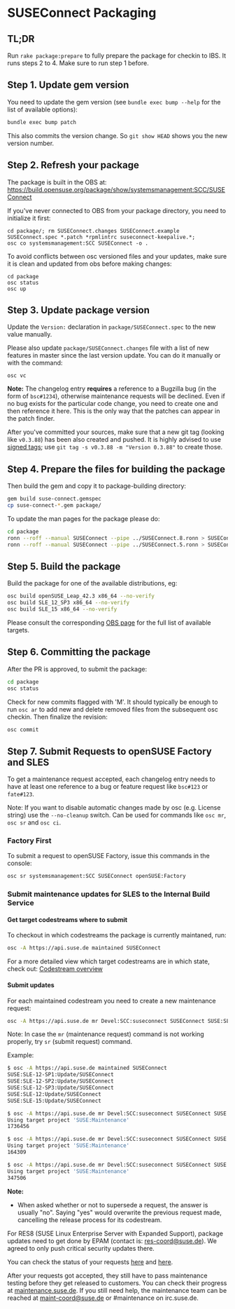 # SUSEConnect Packaging

## TL;DR

Run `rake package:prepare` to fully prepare the package for checkin to IBS. It runs steps 2 to 4. Make sure to run step 1 before.

## Step 1. Update gem version

You need to update the gem version (see `bundle exec bump --help` for the list of available options):

```bash
bundle exec bump patch
```
This also commits the version change. So `git show HEAD` shows you the new version number.

## Step 2. Refresh your package

The package is built in the OBS at: https://build.opensuse.org/package/show/systemsmanagement:SCC/SUSEConnect

If you've never connected to OBS from your package directory, you need to initialize it first:
```
cd package/; rm SUSEConnect.changes SUSEConnect.example SUSEConnect.spec *.patch *rpmlintrc suseconnect-keepalive.*;
osc co systemsmanagement:SCC SUSEConnect -o .
```

To avoid conflicts between osc versioned files and your updates, make sure it is clean and updated from obs before making changes:

```
cd package
osc status
osc up
```

## Step 3. Update package version

Update the `Version:` declaration in `package/SUSEConnect.spec` to the new value manually.

Please also update `package/SUSEConnect.changes` file with a list of new features in master since the last version update. You can do it manually or with the command:
```
osc vc
```

**Note:** The changelog entry **requires** a reference to a Bugzilla bug (in the form of `bsc#1234`), otherwise maintenance requests will be declined. Even if no bug exists for the particular code change, you need to create one and then reference it here. This is the only way that the patches can appear in the patch finder.

After you've committed your sources, make sure that a new git tag (looking like `v0.3.88`) has been also created and pushed. It is highly advised to use [signed tags](https://git-scm.com/book/en/v2/Git-Tools-Signing-Your-Work); use `git tag -s v0.3.88 -m "Version 0.3.88"` to create those.

## Step 4. Prepare the files for building the package

Then build the gem and copy it to package-building directory:

```bash
gem build suse-connect.gemspec
cp suse-connect-*.gem package/
```

To update the man pages for the package please do:

```bash
cd package
ronn --roff --manual SUSEConnect --pipe ../SUSEConnect.8.ronn > SUSEConnect.8
ronn --roff --manual SUSEConnect --pipe ../SUSEConnect.5.ronn > SUSEConnect.5
```

## Step 5. Build the package

Build the package for one of the available distributions, eg:

```bash
osc build openSUSE_Leap_42.3 x86_64 --no-verify
osc build SLE_12_SP3 x86_64 --no-verify
osc build SLE_15 x86_64 --no-verify
```

Please consult the corresponding [OBS page](https://build.opensuse.org/package/show/systemsmanagement:SCC/SUSEConnect) for the full list of available targets.

## Step 6. Committing the package

After the PR is approved, to submit the package:
```bash
cd package
osc status
```

Check for new commits flagged with 'M'.
It should typically be enough to run `osc ar` to add new and delete removed files from the subsequent osc checkin. Then finalize the revision:

```bash
osc commit
```
## Step 7. Submit Requests to openSUSE Factory and SLES

To get a maintenance request accepted, each changelog entry needs to have at
least one reference to a bug or feature request like `bsc#123` or `fate#123`.

Note: If you want to disable automatic changes made by osc (e.g. License string)
      use the `--no-cleanup` switch. Can be used for commands like `osc mr`, `osc sr`
      and `osc ci`.

### Factory First

To submit a request to openSUSE Factory, issue this commands in the console:

```bash
osc sr systemsmanagement:SCC SUSEConnect openSUSE:Factory
```

### Submit maintenance updates for SLES to the Internal Build Service

#### Get target codestreams where to submit

To checkout in which codestreams the package is currently maintaned, run:

```bash
osc -A https://api.suse.de maintained SUSEConnect
```

For a more detailed view which target codestreams are in which state, check out: [Codestream overview](https://maintenance.suse.de/maintained/?package=SUSEConnect)

#### Submit updates

For each maintained codestream you need to create a new maintenance request:

```bash
osc -A https://api.suse.de mr Devel:SCC:suseconnect SUSEConnect SUSE:SLE-15:Update
```

Note: In case the `mr` (maintenance request) command is not working properly,
      try `sr` (submit request) command.


Example:

```bash
$ osc -A https://api.suse.de maintained SUSEConnect
SUSE:SLE-12-SP1:Update/SUSEConnect
SUSE:SLE-12-SP2:Update/SUSEConnect
SUSE:SLE-12-SP3:Update/SUSEConnect
SUSE:SLE-12:Update/SUSEConnect
SUSE:SLE-15:Update/SUSEConnect

$ osc -A https://api.suse.de mr Devel:SCC:suseconnect SUSEConnect SUSE:SLE-15:Update
Using target project 'SUSE:Maintenance'
1736456

$ osc -A https://api.suse.de mr Devel:SCC:suseconnect SUSEConnect SUSE:SLE-12-SP2:Update
Using target project 'SUSE:Maintenance'
164309

$ osc -A https://api.suse.de mr Devel:SCC:suseconnect SUSEConnect SUSE:SLE-12-SP3:Update
Using target project 'SUSE:Maintenance'
347506

```

**Note:**

* When asked whether or not to supersede a request, the answer is usually "no". Saying "yes" would overwrite the previous request made, cancelling the release process for its codestream.

For RES8 (SUSE Linux Enterprise Server with Expanded Support), package updates need to get done by EPAM (contact is: res-coord@suse.de).
We agreed to only push critical security updates there.

You can check the status of your requests [here](https://build.opensuse.org/package/requests/systemsmanagement:SCC/SUSEConnect) and [here](https://build.suse.de/package/requests/Devel:SCC:suseconnect/SUSEConnect).

After your requests got accepted, they still have to pass maintenance testing before they get released to customers. You can check their progress at [maintenance.suse.de](https://maintenance.suse.de/search/?q=SUSEConnect). If you still need help, the maintenance team can be reached at [maint-coord@suse.de](maint-coord@suse.de) or #maintenance on irc.suse.de.
